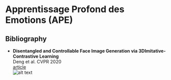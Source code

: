 # Apprentissage Profond des Emotions (APE)

## Bibliography

- **Disentangled and Controllable Face Image Generation via 3DImitative-Contrastive Learning** <br />
    Deng et al. CVPR 2020 <br />
    [article](https://openaccess.thecvf.com/content_CVPR_2020/papers/Deng_Disentangled_and_Controllable_Face_Image_Generation_via_3D_Imitative-Contrastive_Learning_CVPR_2020_paper.pdf) <br />
    ![alt text](https://github.com/c-penzo/APE/Deng+2020.png)
